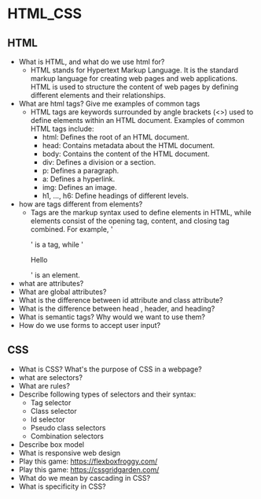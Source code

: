 # HTML_CSS
## HTML
- What is HTML, and what do we use html for?
	- HTML stands for Hypertext Markup Language. It is the standard markup language for creating web pages and web applications. HTML is used to structure the content of web pages by defining different elements and their relationships.
- What are html tags? Give me examples of common tags
	- HTML tags are keywords surrounded by angle brackets (<>) used to define elements within an HTML document. Examples of common HTML tags include:
		- html: Defines the root of an HTML document.
		- head: Contains metadata about the HTML document.
		- body: Contains the content of the HTML document.
		- div: Defines a division or a section.
		- p: Defines a paragraph.
		- a: Defines a hyperlink.
		- img: Defines an image.
		- h1, ..., h6: Define headings of different levels.
- how are tags different from elements?
	- Tags are the markup syntax used to define elements in HTML, while elements consist of the opening tag, content, and closing tag combined. For example, '<p>' is a tag, while '<p>Hello</p>' is an element.
- what are attributes?
- What are global attributes?
- What is the difference between id attribute and class attribute?
- What is the difference between head , header, and heading?
- What is semantic tags? Why would we want to use them?
- How do we use forms to accept user input?
## CSS
- What is CSS? What's the purpose of CSS in a webpage?
- what are selectors?
- What are rules?
- Describe following types of selectors and their syntax:
	- Tag selector
	- Class selector
	- Id selector
	- Pseudo class selectors
	- Combination selectors
- Describe box model
- What is responsive web design
- Play this game: https://flexboxfroggy.com/
- Play this game: https://cssgridgarden.com/
- What do we mean by cascading in CSS?
- What is specificity in CSS?
